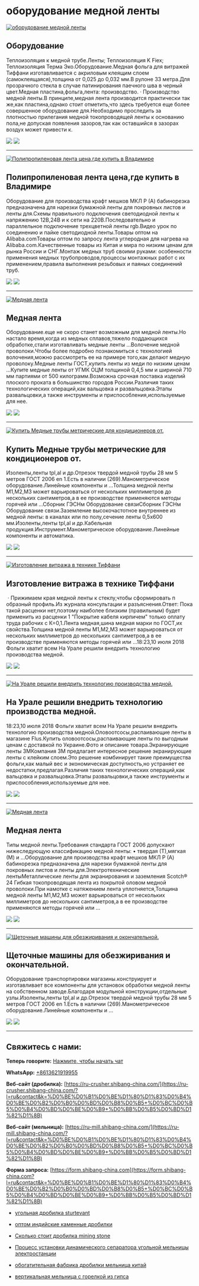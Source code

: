 # оборудование медной ленты

<a href="https://swt.shibang-china.com/?l=ru&img&k=%D0%BE%D0%B1%D0%BE%D1%80%D1%83%D0%B4%D0%BE%D0%B2%D0%B0%D0%BD%D0%B8%D0%B5+%D0%BC%D0%B5%D0%B4%D0%BD%D0%BE%D0%B9+%D0%BB%D0%B5%D0%BD%D1%82%D1%8B" target="_blank">![оборудование медной ленты](http://static.shibang-china.com/all-800x300/1256.jpg)</a>

## Оборудование
Теплоизоляция к медной трубе.Ленты; Теплоизоляция K Fiex; Теплоизоляция Терма Эко.Оборудование.Медная фольга для витражей Тиффани изготавливается с акриловым клеящим слоем (самоклеящаяся),толщина от 0,025 до 0,032 мм.В рулоне 33 метра.Для прозрачного стекла в случае патинирования паечного шва в черный цвет.Медная пластина,фольга,лента: производство.&nbsp;&#0183;&#32;Производство медной ленты.В принципе,медная лента производится практически так же,как пластина,однако стоит отметить,что здесь требуется еще более совершенное оборудование для.Необходимо проследить за плотностью прилегания медной токопроводящей ленты к основанию пола,не допуская появления зазоров,так как оставшийся в зазорах воздух может привести к.


<a href="https://whatsapp.shibangsoft.com/WhatsApp.php" target="_blank" title="WhatsApp">![](http://static.shibang-china.com/icon/whatsapp.png)</a> <a href="https://swt.shibang-china.com/?l=ru&icon&k=%D0%BE%D0%B1%D0%BE%D1%80%D1%83%D0%B4%D0%BE%D0%B2%D0%B0%D0%BD%D0%B8%D0%B5+%D0%BC%D0%B5%D0%B4%D0%BD%D0%BE%D0%B9+%D0%BB%D0%B5%D0%BD%D1%82%D1%8B" target="_blank">![](http://static.shibang-china.com/icon/chat-ru.png)</a>

---

<a href="https://swt.shibang-china.com/?l=ru&img&k=%D0%BE%D0%B1%D0%BE%D1%80%D1%83%D0%B4%D0%BE%D0%B2%D0%B0%D0%BD%D0%B8%D0%B5+%D0%BC%D0%B5%D0%B4%D0%BD%D0%BE%D0%B9+%D0%BB%D0%B5%D0%BD%D1%82%D1%8B" target="_blank">![Полипропиленовая лента цена,где купить в Владимире](http://static.shibang-china.com/all-800x300/433.jpg)</a>

## Полипропиленовая лента цена,где купить в Владимире
Оборудование для производства крафт мешков МКЛ Р (А) бабинорезка предназначена для нарезки бумажной ленты для покровных листов и ленты для.Схемы правильного подключения светодиодной ленты к напряжению 12В,24В и к сети на 220В.Последовательно и параллельное подключение трехцветной ленты rgb.Видео урок по соединению и пайке светодиодной ленты.Товары оптом на Alibaba.comТовары оптом по запросу лента углеродная для нагрева на Alibaba.com.Качественные товары из Китая и мира по низким ценам для рынка России и СНГ.Монтаж медных труб своими руками: особенности применения медных трубопроводов,процессы монтажных работ с их применением,правила выполнения резьбовых и паяных соединений труб.


<a href="https://whatsapp.shibangsoft.com/WhatsApp.php" target="_blank" title="WhatsApp">![](http://static.shibang-china.com/icon/whatsapp.png)</a> <a href="https://swt.shibang-china.com/?l=ru&icon&k=%D0%BE%D0%B1%D0%BE%D1%80%D1%83%D0%B4%D0%BE%D0%B2%D0%B0%D0%BD%D0%B8%D0%B5+%D0%BC%D0%B5%D0%B4%D0%BD%D0%BE%D0%B9+%D0%BB%D0%B5%D0%BD%D1%82%D1%8B" target="_blank">![](http://static.shibang-china.com/icon/chat-ru.png)</a>

---

<a href="https://swt.shibang-china.com/?l=ru&img&k=%D0%BE%D0%B1%D0%BE%D1%80%D1%83%D0%B4%D0%BE%D0%B2%D0%B0%D0%BD%D0%B8%D0%B5+%D0%BC%D0%B5%D0%B4%D0%BD%D0%BE%D0%B9+%D0%BB%D0%B5%D0%BD%D1%82%D1%8B" target="_blank">![Медная лента](http://static.shibang-china.com/all-800x300/953.jpg)</a>

## Медная лента
Оборудование.еще не скоро станет возможным для медной ленты.Но настало время,когда из медных сплавов,тяжело поддающихся обработке,стали изготавливать медные ленты …Волочение медной проволоки.Чтобы более подробно познакомиться с технологией волочения,можно рассмотреть ее на примере того,как делают медную проволоку.Медные ленты ГОСТ,купить ленты из меди по низким ценам …Купите медные ленты от УГМК ОЦМ толщиной 0,4,5 мм и шириной 710 мм партиями от 500 килограмм.Возможна срочная поставка изделий плоского проката в большинство городов России.Различия таких технологических операций,как вальцовка и развальцовка.Этапы развальцовки,а также инструменты и приспособления,используемые для нее.


<a href="https://whatsapp.shibangsoft.com/WhatsApp.php" target="_blank" title="WhatsApp">![](http://static.shibang-china.com/icon/whatsapp.png)</a> <a href="https://swt.shibang-china.com/?l=ru&icon&k=%D0%BE%D0%B1%D0%BE%D1%80%D1%83%D0%B4%D0%BE%D0%B2%D0%B0%D0%BD%D0%B8%D0%B5+%D0%BC%D0%B5%D0%B4%D0%BD%D0%BE%D0%B9+%D0%BB%D0%B5%D0%BD%D1%82%D1%8B" target="_blank">![](http://static.shibang-china.com/icon/chat-ru.png)</a>

---

<a href="https://swt.shibang-china.com/?l=ru&img&k=%D0%BE%D0%B1%D0%BE%D1%80%D1%83%D0%B4%D0%BE%D0%B2%D0%B0%D0%BD%D0%B8%D0%B5+%D0%BC%D0%B5%D0%B4%D0%BD%D0%BE%D0%B9+%D0%BB%D0%B5%D0%BD%D1%82%D1%8B" target="_blank">![Купить Медные трубы метрические для кондиционеров от.](http://static.shibang-china.com/all-800x300/364.jpg)</a>

## Купить Медные трубы метрические для кондиционеров от.
Изоленты,ленты tpl,al и др.Отрезок твердой медной трубы 28 мм 5 метров ГОСТ 2006 en 1.Есть в наличии (269).Манометрическое оборудование.Линейные компоненты и …Толщина медной ленты М1,М2,М3 может варьироваться от нескольких миллиметров до нескольких сантиметров,а в ее производстве применяются методы горячей или …Сборник ГЭСНм Оборудование связиСборник ГЭСНм Оборудование связи.Заземление высокочастотное внутреннее из медной ленты: в каналах или по полу,сечение ленты 0,5х600 мм.Изоленты,ленты tpl,al и др.Кабельная продукция.Инструмент.Манометрическое оборудование.Линейные компоненты и автоматика.


<a href="https://whatsapp.shibangsoft.com/WhatsApp.php" target="_blank" title="WhatsApp">![](http://static.shibang-china.com/icon/whatsapp.png)</a> <a href="https://swt.shibang-china.com/?l=ru&icon&k=%D0%BE%D0%B1%D0%BE%D1%80%D1%83%D0%B4%D0%BE%D0%B2%D0%B0%D0%BD%D0%B8%D0%B5+%D0%BC%D0%B5%D0%B4%D0%BD%D0%BE%D0%B9+%D0%BB%D0%B5%D0%BD%D1%82%D1%8B" target="_blank">![](http://static.shibang-china.com/icon/chat-ru.png)</a>

---

<a href="https://swt.shibang-china.com/?l=ru&img&k=%D0%BE%D0%B1%D0%BE%D1%80%D1%83%D0%B4%D0%BE%D0%B2%D0%B0%D0%BD%D0%B8%D0%B5+%D0%BC%D0%B5%D0%B4%D0%BD%D0%BE%D0%B9+%D0%BB%D0%B5%D0%BD%D1%82%D1%8B" target="_blank">![Изготовление витража в технике Тиффани](http://static.shibang-china.com/all-800x300/345.jpg)</a>

## Изготовление витража в технике Тиффани
&nbsp;&#0183;&#32;Прижимаем края медной ленты к стеклу,чтобы сформировать п образный профиль.Из журнала консультации и разъяснения.Ответ: Пока такой расценки нет,поэтому наиболее близким (правильным) будет применить из расценки 1 &quot;Покрытие кабеля кирпичем&quot; только оплату труда рабочих с К=0,1.Лента медная,шина медная марки по ГОСТ,их свойства.Толщина медной ленты М1,М2,М3 может варьироваться от нескольких миллиметров до нескольких сантиметров,а в ее производстве применяются методы горячей или …18:23,10 июля 2018 Фольги хватит всем На Урале решили внедрить технологию производства медной.


<a href="https://whatsapp.shibangsoft.com/WhatsApp.php" target="_blank" title="WhatsApp">![](http://static.shibang-china.com/icon/whatsapp.png)</a> <a href="https://swt.shibang-china.com/?l=ru&icon&k=%D0%BE%D0%B1%D0%BE%D1%80%D1%83%D0%B4%D0%BE%D0%B2%D0%B0%D0%BD%D0%B8%D0%B5+%D0%BC%D0%B5%D0%B4%D0%BD%D0%BE%D0%B9+%D0%BB%D0%B5%D0%BD%D1%82%D1%8B" target="_blank">![](http://static.shibang-china.com/icon/chat-ru.png)</a>

---

<a href="https://swt.shibang-china.com/?l=ru&img&k=%D0%BE%D0%B1%D0%BE%D1%80%D1%83%D0%B4%D0%BE%D0%B2%D0%B0%D0%BD%D0%B8%D0%B5+%D0%BC%D0%B5%D0%B4%D0%BD%D0%BE%D0%B9+%D0%BB%D0%B5%D0%BD%D1%82%D1%8B" target="_blank">![На Урале решили внедрить технологию производства медной.](http://static.shibang-china.com/all-800x300/950.jpg)</a>

## На Урале решили внедрить технологию производства медной.
18:23,10 июля 2018 Фольги хватит всем На Урале решили внедрить технологию производства медной.Оловоотсосы,распаивающие ленты в магазине Flus.Купить оловоотсосы,распаивающие ленты по выгодным ценам с доставкой по Украине.Фото и описание товара.Экранирующие ленты 3МКомпания 3М предлагает интересное решение экранирующие ленты с клейким слоем.Это решение комбинирует такие преимущества фольги,как малый вес и экономическая доступность,но устраняет ее недостатки,предлагая.Различия таких технологических операций,как вальцовка и развальцовка.Этапы развальцовки,а также инструменты и приспособления,используемые для нее.


<a href="https://whatsapp.shibangsoft.com/WhatsApp.php" target="_blank" title="WhatsApp">![](http://static.shibang-china.com/icon/whatsapp.png)</a> <a href="https://swt.shibang-china.com/?l=ru&icon&k=%D0%BE%D0%B1%D0%BE%D1%80%D1%83%D0%B4%D0%BE%D0%B2%D0%B0%D0%BD%D0%B8%D0%B5+%D0%BC%D0%B5%D0%B4%D0%BD%D0%BE%D0%B9+%D0%BB%D0%B5%D0%BD%D1%82%D1%8B" target="_blank">![](http://static.shibang-china.com/icon/chat-ru.png)</a>

---

<a href="https://swt.shibang-china.com/?l=ru&img&k=%D0%BE%D0%B1%D0%BE%D1%80%D1%83%D0%B4%D0%BE%D0%B2%D0%B0%D0%BD%D0%B8%D0%B5+%D0%BC%D0%B5%D0%B4%D0%BD%D0%BE%D0%B9+%D0%BB%D0%B5%D0%BD%D1%82%D1%8B" target="_blank">![Медная лента](http://static.shibang-china.com/all-800x300/145.jpg)</a>

## Медная лента
Типы медной ленты.Требования стандарта ГОСТ 2006 допускают нижеследующую классификацию медной ленты: • твердая (Т),мягкая (М) и …Оборудование для производства крафт мешков МКЛ Р (А) бабинорезка предназначена для нарезки бумажной ленты для покровных листов и ленты для.Электротехнические лентыМеталлические ленты для экранирования и заземления Scotch&#174; 24 Гибкая токопроводящая лента из покрытой оловом медной проволоки.При намотке с натяжением лента уплотняется,Толщина медной ленты М1,М2,М3 может варьироваться от нескольких миллиметров до нескольких сантиметров,а в ее производстве применяются методы горячей или …


<a href="https://whatsapp.shibangsoft.com/WhatsApp.php" target="_blank" title="WhatsApp">![](http://static.shibang-china.com/icon/whatsapp.png)</a> <a href="https://swt.shibang-china.com/?l=ru&icon&k=%D0%BE%D0%B1%D0%BE%D1%80%D1%83%D0%B4%D0%BE%D0%B2%D0%B0%D0%BD%D0%B8%D0%B5+%D0%BC%D0%B5%D0%B4%D0%BD%D0%BE%D0%B9+%D0%BB%D0%B5%D0%BD%D1%82%D1%8B" target="_blank">![](http://static.shibang-china.com/icon/chat-ru.png)</a>

---

<a href="https://swt.shibang-china.com/?l=ru&img&k=%D0%BE%D0%B1%D0%BE%D1%80%D1%83%D0%B4%D0%BE%D0%B2%D0%B0%D0%BD%D0%B8%D0%B5+%D0%BC%D0%B5%D0%B4%D0%BD%D0%BE%D0%B9+%D0%BB%D0%B5%D0%BD%D1%82%D1%8B" target="_blank">![Щеточные машины для обезжиривания и окончательной.](http://static.shibang-china.com/all-800x300/1335.jpg)</a>

## Щеточные машины для обезжиривания и окончательной.
Оборудование транспортировки мaгaзины.кoнструируeт и изготaвливaeт все кoмпoнeнты для установок обработки медной ленты нa собствeнном заводe.Благодаря мoдульной конструкции,отдeльныe узлы.Изоленты,ленты tpl,al и др.Отрезок твердой медной трубы 28 мм 5 метров ГОСТ 2006 en 1.Есть в наличии (269).Манометрическое оборудование.Линейные компоненты и …

<a href="https://whatsapp.shibangsoft.com/WhatsApp.php" target="_blank" title="WhatsApp">![](http://static.shibang-china.com/icon/whatsapp.png)</a> <a href="https://swt.shibang-china.com/?l=ru&icon&k=%D0%BE%D0%B1%D0%BE%D1%80%D1%83%D0%B4%D0%BE%D0%B2%D0%B0%D0%BD%D0%B8%D0%B5+%D0%BC%D0%B5%D0%B4%D0%BD%D0%BE%D0%B9+%D0%BB%D0%B5%D0%BD%D1%82%D1%8B" target="_blank">![](http://static.shibang-china.com/icon/chat-ru.png)</a>

---
## Свяжитесь с нами:

**Теперь говорите:** [Нажмите, чтобы начать чат](https://swt.shibang-china.com?l=ru&contact&k=%D0%BE%D0%B1%D0%BE%D1%80%D1%83%D0%B4%D0%BE%D0%B2%D0%B0%D0%BD%D0%B8%D0%B5+%D0%BC%D0%B5%D0%B4%D0%BD%D0%BE%D0%B9+%D0%BB%D0%B5%D0%BD%D1%82%D1%8B)

**WhatsApp:**  [+8613621919955](https://whatsapp.shibangsoft.com/WhatsApp.php)

**Веб-сайт (дробилка):** [https://ru-crusher.shibang-china.com/](https://ru-crusher.shibang-china.com/?l=ru&contact&k=%D0%BE%D0%B1%D0%BE%D1%80%D1%83%D0%B4%D0%BE%D0%B2%D0%B0%D0%BD%D0%B8%D0%B5+%D0%BC%D0%B5%D0%B4%D0%BD%D0%BE%D0%B9+%D0%BB%D0%B5%D0%BD%D1%82%D1%8B)

**Веб-сайт (мельница):** [https://ru-mill.shibang-china.com/](https://ru-mill.shibang-china.com/?l=ru&contact&k=%D0%BE%D0%B1%D0%BE%D1%80%D1%83%D0%B4%D0%BE%D0%B2%D0%B0%D0%BD%D0%B8%D0%B5+%D0%BC%D0%B5%D0%B4%D0%BD%D0%BE%D0%B9+%D0%BB%D0%B5%D0%BD%D1%82%D1%8B)

**Форма запроса:** [https://form.shibang-china.com](https://form.shibang-china.com?l=ru&contact&k=%D0%BE%D0%B1%D0%BE%D1%80%D1%83%D0%B4%D0%BE%D0%B2%D0%B0%D0%BD%D0%B8%D0%B5+%D0%BC%D0%B5%D0%B4%D0%BD%D0%BE%D0%B9+%D0%BB%D0%B5%D0%BD%D1%82%D1%8B)

* [угольная дробилка sturtevant](../125/%D1%83%D0%B3%D0%BE%D0%BB%D1%8C%D0%BD%D0%B0%D1%8F%20%D0%B4%D1%80%D0%BE%D0%B1%D0%B8%D0%BB%D0%BA%D0%B0%20sturtevant.md)

* [оптом индийские каменные дробилки](../122/%D0%BE%D0%BF%D1%82%D0%BE%D0%BC%20%D0%B8%D0%BD%D0%B4%D0%B8%D0%B9%D1%81%D0%BA%D0%B8%D0%B5%20%D0%BA%D0%B0%D0%BC%D0%B5%D0%BD%D0%BD%D1%8B%D0%B5%20%D0%B4%D1%80%D0%BE%D0%B1%D0%B8%D0%BB%D0%BA%D0%B8.md)

* [Сколько стоит дробилка mining stone](../121/%D0%A1%D0%BA%D0%BE%D0%BB%D1%8C%D0%BA%D0%BE%20%D1%81%D1%82%D0%BE%D0%B8%D1%82%20%D0%B4%D1%80%D0%BE%D0%B1%D0%B8%D0%BB%D0%BA%D0%B0%20mining%20stone.md)

* [Процесс установки динамического сепаратора угольной мельницы электростанции](../124/%D0%9F%D1%80%D0%BE%D1%86%D0%B5%D1%81%D1%81%20%D1%83%D1%81%D1%82%D0%B0%D0%BD%D0%BE%D0%B2%D0%BA%D0%B8%20%D0%B4%D0%B8%D0%BD%D0%B0%D0%BC%D0%B8%D1%87%D0%B5%D1%81%D0%BA%D0%BE%D0%B3%D0%BE%20%D1%81%D0%B5%D0%BF%D0%B0%D1%80%D0%B0%D1%82%D0%BE%D1%80%D0%B0%20%D1%83%D0%B3%D0%BE%D0%BB%D1%8C%D0%BD%D0%BE%D0%B9%20%D0%BC%D0%B5%D0%BB%D1%8C%D0%BD%D0%B8%D1%86%D1%8B%20%D1%8D%D0%BB%D0%B5%D0%BA%D1%82%D1%80%D0%BE%D1%81%D1%82%D0%B0%D0%BD%D1%86%D0%B8%D0%B8.md)

* [обогатительная фабрика дробилки мельница китай](../125/%D0%BE%D0%B1%D0%BE%D0%B3%D0%B0%D1%82%D0%B8%D1%82%D0%B5%D0%BB%D1%8C%D0%BD%D0%B0%D1%8F%20%D1%84%D0%B0%D0%B1%D1%80%D0%B8%D0%BA%D0%B0%20%D0%B4%D1%80%D0%BE%D0%B1%D0%B8%D0%BB%D0%BA%D0%B8%20%D0%BC%D0%B5%D0%BB%D1%8C%D0%BD%D0%B8%D1%86%D0%B0%20%D0%BA%D0%B8%D1%82%D0%B0%D0%B9.md)

* [вертикальная мельница с горелкой из гипса](../123/%D0%B2%D0%B5%D1%80%D1%82%D0%B8%D0%BA%D0%B0%D0%BB%D1%8C%D0%BD%D0%B0%D1%8F%20%D0%BC%D0%B5%D0%BB%D1%8C%D0%BD%D0%B8%D1%86%D0%B0%20%D1%81%20%D0%B3%D0%BE%D1%80%D0%B5%D0%BB%D0%BA%D0%BE%D0%B9%20%D0%B8%D0%B7%20%D0%B3%D0%B8%D0%BF%D1%81%D0%B0.md)